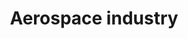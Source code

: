 ---
title: Aerospace industry
longTitle: 'Aerospace industry'
tags:
- gccommon
broaderTerm:
- "[[Aviation industry]]"
narrowerTerm:
- "[[Manufacturing industry]]"
relatedTerm:
- "[[Space exploration]]"
use:
- "[[Avionics Space industry]]"
---